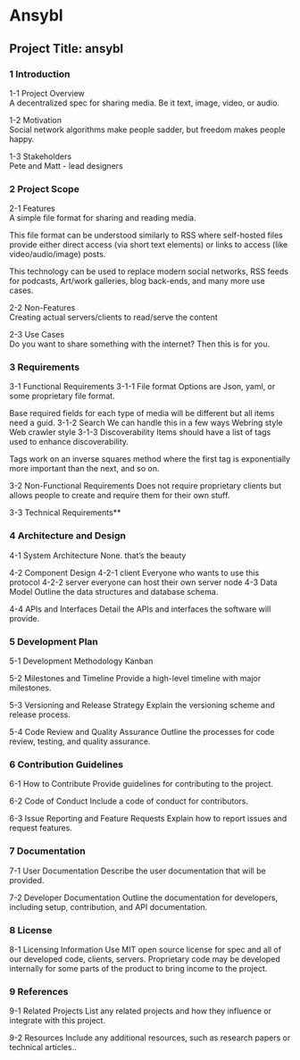 # Ansybl

## Project Title: ansybl 

### 1 Introduction

1-1 Project Overview  
A decentralized spec for sharing media. Be it text, image, video, or audio. 

1-2 Motivation  
Social network algorithms make people sadder, but freedom makes people happy.

1-3 Stakeholders  
Pete and Matt - lead designers

### 2 Project Scope

2-1 Features  
A simple file format for sharing and reading media.

This file format can be understood similarly to RSS where self-hosted files provide either direct access (via short text elements) or links to access (like video/audio/image) posts.

This technology can be used to replace modern social networks, RSS feeds for podcasts, Art/work galleries, blog back-ends, and many more use cases.

2-2 Non-Features  
Creating actual servers/clients to read/serve the content

2-3 Use Cases  
Do you want to share something with the internet? Then this is for you.

### 3 Requirements

3-1 Functional Requirements
3-1-1 File format
Options are Json, yaml, or some proprietary file format.

Base required fields for each type of media will be different but all items need a guid.
3-1-2 Search
We can handle this in a few ways
Webring style
Web crawler style
3-1-3 Discoverability
Items should have a list of tags used to enhance discoverability.

Tags work on an inverse squares method where the first tag is exponentially more important than the next, and so on.

3-2 Non-Functional Requirements
Does not require proprietary clients but allows people to create and require them for their own stuff.

3-3 Technical Requirements**


### 4 Architecture and Design

4-1 System Architecture
None. that’s the beauty

4-2 Component Design
4-2-1 client
Everyone who wants to use this protocol
4-2-2 server
everyone can host their own server node
4-3 Data Model
Outline the data structures and database schema.

4-4 APIs and Interfaces
Detail the APIs and interfaces the software will provide.

### 5 Development Plan

5-1 Development Methodology
Kanban

5-2 Milestones and Timeline
Provide a high-level timeline with major milestones.

5-3 Versioning and Release Strategy
Explain the versioning scheme and release process.

5-4 Code Review and Quality Assurance
Outline the processes for code review, testing, and quality assurance.

### 6 Contribution Guidelines

6-1 How to Contribute
Provide guidelines for contributing to the project.

6-2 Code of Conduct
Include a code of conduct for contributors.

6-3 Issue Reporting and Feature Requests
Explain how to report issues and request features.

### 7 Documentation

7-1 User Documentation
Describe the user documentation that will be provided.

7-2 Developer Documentation
Outline the documentation for developers, including setup, contribution, and API documentation.

### 8 License

8-1 Licensing Information
Use MIT open source license for spec and all of our developed code, clients, servers. Proprietary code may be developed internally for some parts of the product to bring income to the project.

### 9 References

9-1 Related Projects
List any related projects and how they influence or integrate with this project.

9-2 Resources
Include any additional resources, such as research papers or technical articles..
